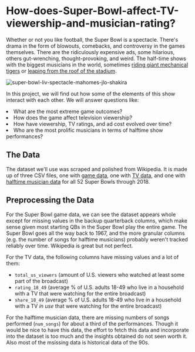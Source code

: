 # How-does-Super-Bowl-affect-TV-viewership-and-musician-rating?

Whether or not you like football, the Super Bowl is a spectacle. There's drama in the form of blowouts, comebacks, and controversy in the games themselves. There are the ridiculously expensive ads, some hilarious, others gut-wrenching, thought-provoking, and weird. The half-time shows with the biggest musicians in the world, sometimes [riding giant mechanical tigers](https://youtu.be/ZD1QrIe--_Y?t=1) or [leaping from the roof of the stadium](https://youtu.be/mjrdywp5nyE?t=62).

![super-bowl-liv-spectacle-mahomes-jlo-shakira](https://user-images.githubusercontent.com/65482013/83346749-dd09e580-a33c-11ea-8fc0-54df39207d91.jpg)

In this project, we will find out how some of the elements of this show interact with each other. We will answer questions like:

<li> What are the most extreme game outcomes?
<li> How does the game affect television viewership?
<li> How have viewership, TV ratings, and ad cost evolved over time?
<li> Who are the most prolific musicians in terms of halftime show performances?

## The Data
The dataset we'll use was scraped and polished from Wikipedia. It is made up of three CSV files, one with [game data](https://en.wikipedia.org/wiki/List_of_Super_Bowl_champions), one with [TV data](https://en.wikipedia.org/wiki/Super_Bowl_television_ratings), and one with [halftime musician data](https://en.wikipedia.org/wiki/List_of_Super_Bowl_halftime_shows) for all 52 Super Bowls through 2018.

## Preprocessing the Data

For the Super Bowl game data, we can see the dataset appears whole except for missing values in the backup quarterback columns, which make sense given most starting QBs in the Super Bowl play the entire game. The Super Bowl goes all the way back to 1967, and the more granular columns (e.g. the number of songs for halftime musicians) probably weren't tracked reliably over time. Wikipedia is great but not perfect.

For the TV data, the following columns have missing values and a lot of them:
<ul>
<li><code>total_us_viewers</code> (amount of U.S. viewers who watched at least some part of the broadcast)</li>
<li><code>rating_18_49</code> (average % of U.S. adults 18-49 who live in a household with a TV that were watching for the entire broadcast)</li>
<li><code>share_18_49</code> (average % of U.S. adults 18-49 who live in a household with a TV <em>in use</em> that were watching for the entire broadcast)</li>
</ul>
For the halftime musician data, there are missing numbers of songs performed (<code>num_songs</code>) for about a third of the performances.
Though it would be nice to have this data, the effort to fetch this data and incorporate into the dataset is too much and the insights obtained do not seen worth it. Also most of the msissing data is historical data of the 90s.
